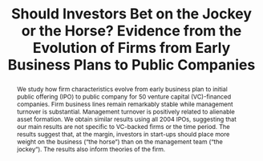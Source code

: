 ---
layout: article
comments: true
title: "Should Investors Bet on the Jockey or the Horse? Evidence from the Evolution of Firms from Early Business Plans to Public Companies"
excerpt: Changes in management lead to improved firm outcomes, suggesting that the business is more important to success than the founders.
link: http://faculty.chicagobooth.edu/steven.kaplan/research/kss.pdf
source: Journal of Finance, 2009
authors:
  - name: Steven Kaplan
    affiliation: University of Chicago Graduate School of Business/NBER
  - name: Berk Sensoy
    affiliation: University of Southern California
  - name: Per Stromberg
    affiliation: Swedish Institute for Financial Research.
abstract: We study how firm characteristics evolve from early business plan to initial public offering (IPO) to public company for 50 venture capital (VC)-financed companies. Firm business lines remain remarkably stable while management turnover is substantial. Management turnover is positively related to alienable asset formation. We obtain similar results using all 2004 IPOs, suggesting that our main results are not specific to VC-backed firms or the time period. The results suggest that, at the margin, investors in start-ups should place more weight on the business (“the horse”) than on the management team (“the jockey”). The results also inform theories of the firm.
---